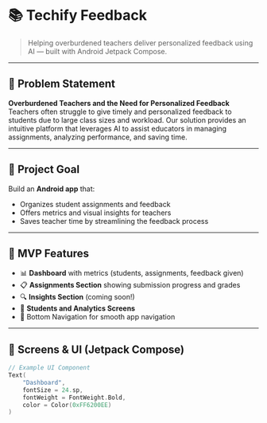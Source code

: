# 📚 Techify Feedback

> Helping overburdened teachers deliver personalized feedback using AI — built with Android Jetpack Compose.

---

## 🧠 Problem Statement

**Overburdened Teachers and the Need for Personalized Feedback**  
Teachers often struggle to give timely and personalized feedback to students due to large class sizes and workload. Our solution provides an intuitive platform that leverages AI to assist educators in managing assignments, analyzing performance, and saving time.

---

## 🎯 Project Goal

Build an **Android app** that:
- Organizes student assignments and feedback
- Offers metrics and visual insights for teachers
- Saves teacher time by streamlining the feedback process

---

## 🚀 MVP Features

- 📊 **Dashboard** with metrics (students, assignments, feedback given)
- 📋 **Assignments Section** showing submission progress and grades
- 🔍 **Insights Section** (coming soon!)
- 👥 **Students and Analytics Screens**
- 🧭 Bottom Navigation for smooth app navigation

---

## 📱 Screens & UI (Jetpack Compose)

```kotlin
// Example UI Component
Text(
    "Dashboard",
    fontSize = 24.sp,
    fontWeight = FontWeight.Bold,
    color = Color(0xFF6200EE)
)
